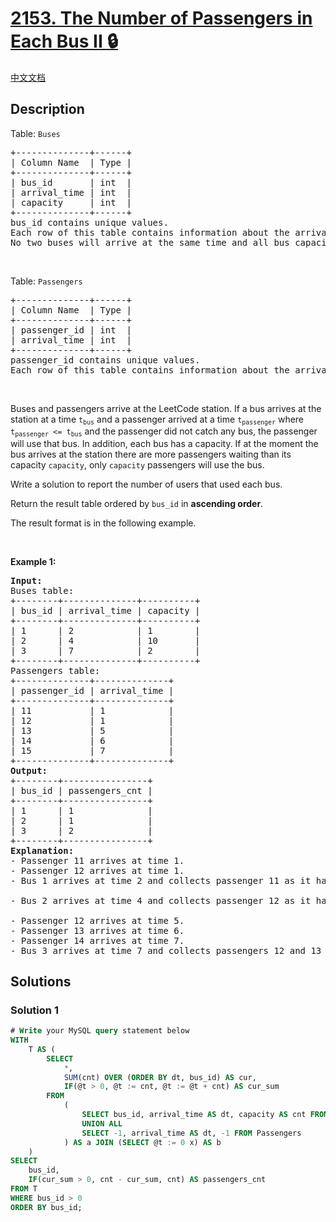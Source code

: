 # [2153. The Number of Passengers in Each Bus II 🔒](https://leetcode.com/problems/the-number-of-passengers-in-each-bus-ii)

[中文文档](/solution/2100-2199/2153.The%20Number%20of%20Passengers%20in%20Each%20Bus%20II/README.md)

<!-- tags:Database -->

<!-- difficulty:Hard -->

## Description

<p>Table: <code>Buses</code></p>

<pre>
+--------------+------+
| Column Name  | Type |
+--------------+------+
| bus_id       | int  |
| arrival_time | int  |
| capacity     | int  |
+--------------+------+
bus_id contains unique values.
Each row of this table contains information about the arrival time of a bus at the LeetCode station and its capacity (the number of empty seats it has).
No two buses will arrive at the same time and all bus capacities will be positive integers.
</pre>

<p>&nbsp;</p>

<p>Table: <code>Passengers</code></p>

<pre>
+--------------+------+
| Column Name  | Type |
+--------------+------+
| passenger_id | int  |
| arrival_time | int  |
+--------------+------+
passenger_id contains unique values.
Each row of this table contains information about the arrival time of a passenger at the LeetCode station.
</pre>

<p>&nbsp;</p>

<p>Buses and passengers arrive at the LeetCode station. If a bus arrives at the station at a time <code>t<sub>bus</sub></code> and a passenger arrived at a time <code>t<sub>passenger</sub></code> where <code>t<sub>passenger</sub> &lt;= t<sub>bus</sub></code> and the passenger did not catch any bus, the passenger will use that bus. In addition, each bus has a capacity. If at the moment the bus arrives at the station there are more passengers waiting than its capacity <code>capacity</code>, only <code>capacity</code> passengers will use the bus.</p>

<p>Write a solution&nbsp;to report the number of users that used each bus.</p>

<p>Return the result table ordered by <code>bus_id</code> in <strong>ascending order</strong>.</p>

<p>The result format is in the following example.</p>

<p>&nbsp;</p>
<p><strong class="example">Example 1:</strong></p>

<pre>
<strong>Input:</strong> 
Buses table:
+--------+--------------+----------+
| bus_id | arrival_time | capacity |
+--------+--------------+----------+
| 1      | 2            | 1        |
| 2      | 4            | 10       |
| 3      | 7            | 2        |
+--------+--------------+----------+
Passengers table:
+--------------+--------------+
| passenger_id | arrival_time |
+--------------+--------------+
| 11           | 1            |
| 12           | 1            |
| 13           | 5            |
| 14           | 6            |
| 15           | 7            |
+--------------+--------------+
<strong>Output:</strong> 
+--------+----------------+
| bus_id | passengers_cnt |
+--------+----------------+
| 1      | 1              |
| 2      | 1              |
| 3      | 2              |
+--------+----------------+
<strong>Explanation:</strong> 
- Passenger 11 arrives at time 1.
- Passenger 12 arrives at time 1.
- Bus 1 arrives at time 2 and collects passenger 11 as it has one empty seat.

- Bus 2 arrives at time 4 and collects passenger 12 as it has ten empty seats.

- Passenger 12 arrives at time 5.
- Passenger 13 arrives at time 6.
- Passenger 14 arrives at time 7.
- Bus 3 arrives at time 7 and collects passengers 12 and 13 as it has two empty seats.
</pre>

## Solutions

### Solution 1

<!-- tabs:start -->

```sql
# Write your MySQL query statement below
WITH
    T AS (
        SELECT
            *,
            SUM(cnt) OVER (ORDER BY dt, bus_id) AS cur,
            IF(@t > 0, @t := cnt, @t := @t + cnt) AS cur_sum
        FROM
            (
                SELECT bus_id, arrival_time AS dt, capacity AS cnt FROM Buses
                UNION ALL
                SELECT -1, arrival_time AS dt, -1 FROM Passengers
            ) AS a JOIN (SELECT @t := 0 x) AS b
    )
SELECT
    bus_id,
    IF(cur_sum > 0, cnt - cur_sum, cnt) AS passengers_cnt
FROM T
WHERE bus_id > 0
ORDER BY bus_id;
```

<!-- tabs:end -->

<!-- end -->
